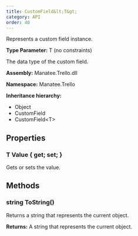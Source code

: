 ```yaml
---
title: CustomField&lt;T&gt;
category: API
order: 40
---
```


Represents a custom field instance.

**Type Parameter:** T (no constraints)

The data type of the custom field.

**Assembly:** Manatee.Trello.dll

**Namespace:** Manatee.Trello

**Inheritance hierarchy:**

- Object
- CustomField
- CustomField&lt;T&gt;

## Properties

### T Value { get; set; }

Gets or sets the value.

## Methods

### string ToString()

Returns a string that represents the current object.

**Returns:** A string that represents the current object.

